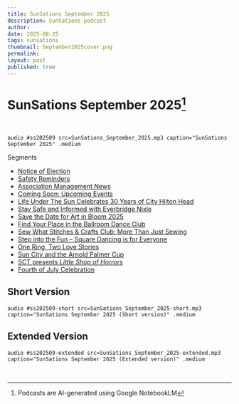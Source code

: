 ```yaml
---
title: SunSations September 2025
description: SunSations podcast
author: 
date: 2025-08-25
tags: sunsations
thumbnail: September2025cover.png
permalink:
layout: post
published: true
---
```


# SunSations September 2025[^1]

<br/>

`audio #ss202509 src=SunSations_September_2025.mp3 caption="SunSations September 2025" .medium`

Segments
- [Notice of Election](ss202509/play/1:24/1:55/)
- [Safety Reminders](ss202509/play/9:45/11:17/)
- [Association Management News](ss202509/play/12:15/12:56/)
- [Coming Soon: Upcoming Events](ss202509/play/5:34/6:25/)
- [Life Under The Sun Celebrates 30 Years of City Hilton Head](ss202509/play/1:55/5:32/)
- [Stay Safe and Informed with Everbridge Nixle](ss202509/play/11:18/12:13/)
- [Save the Date for Art in Bloom 2025](ss202509/play/6:47/7:16/)
- [Find Your Place in the Ballroom Dance Club](ss202509/play/8:16/8:46/)
- [Sew What Stitches & Crafts Club: More Than Just Sewing](ss202509/play/7:53/8:15/)
- [Step into the Fun – Square Dancing is for Everyone](ss202509/play/8:45/9:16/)
- [One Ring, Two Love Stories](ss202509/play/12:59/13:37/)
- [Sun City and the Arnold Palmer Cup](ss202509/play/13:38/14:00/)
- [SCT presents *Little Shop of Horrors*](ss202509/play/7:16/7:48/)
- [Fourth of July Celebration](ss202509/play/14:00//)

## Short Version

`audio #ss202509-short src=SunSations_September_2025-short.mp3 caption="SunSations September 2025 (Short version)" .medium`

## Extended Version

`audio #ss202509-extended src=SunSations_September_2025-extended.mp3 caption="SunSations September 2025 (Extended version)" .medium`

<br/>

[^1]: Podcasts are AI-generated using Google NotebookLM